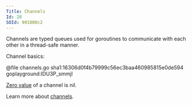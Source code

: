 ```yaml
---
Title: Channels
Id: 28
SOId: 901000c2
---
```

Channels are typed queues used for goroutines to communicate with each other in a thread-safe manner.

Channel basics:

@file channels.go sha1:16306d0f4b79999c56ec3baa460985815e0de594 goplayground:IDU3P_smmjl

[Zero value](29) of a channel is nil.

Learn more about [channels](141).